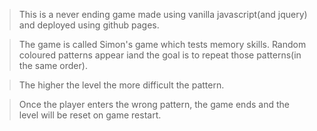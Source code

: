 > This is a never ending game made using vanilla javascript(and jquery) and deployed using github pages.

> The game is called Simon's game which tests memory skills. Random coloured patterns appear iand the goal is to repeat those patterns(in the same order).

> The higher the level the more difficult the pattern.

> Once the player enters the wrong pattern, the game ends and the level will be reset on game restart.
